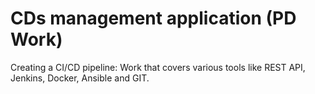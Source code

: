 # CDs management application (PD Work)

Creating a CI/CD pipeline: Work that covers various tools like REST API, Jenkins, Docker, Ansible and GIT.
